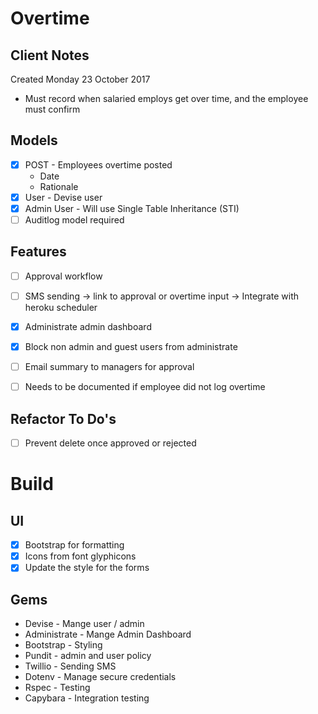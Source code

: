 # Overtime

## Client Notes

Created Monday 23 October 2017

* Must record when salaried employs get over time, and the employee must confirm

## Models

- [x] POST - Employees overtime posted
    * Date
    * Rationale
- [x] User - Devise user
- [x] Admin User - Will use Single Table Inheritance (STI)
- [ ] Auditlog model required

## Features
- [ ] Approval workflow
- [ ] SMS sending -> link to approval or overtime input -> Integrate with heroku scheduler
- [x] Administrate admin dashboard
- [x] Block non admin and guest users from administrate
- [ ] Email summary to managers for approval
- [ ] Needs to be documented if employee did not log overtime


## Refactor To Do's
- [ ] Prevent delete once approved or rejected

# Build

## UI

- [x] Bootstrap for formatting
- [x] Icons from font glyphicons
- [x] Update the style for the forms

## Gems

* Devise - Mange user / admin
* Administrate - Mange Admin Dashboard
* Bootstrap - Styling
* Pundit - admin and user policy
* Twillio - Sending SMS
* Dotenv - Manage secure credentials
* Rspec - Testing
* Capybara - Integration testing


